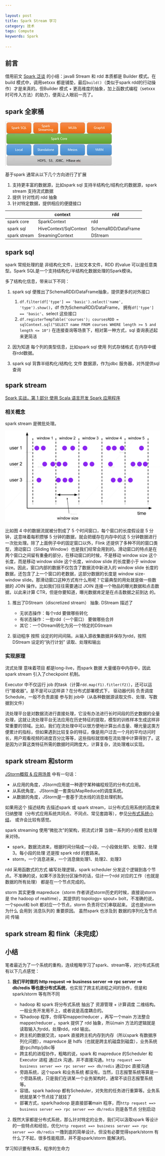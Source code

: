 ```yaml
---

layout: post
title: Spark Stream 学习
category: 技术
tags: Compute
keywords: Spark

---
```


## 前言

借用前文 [Spark 泛谈](http://qiankunli.github.io/2016/08/31/spark.html) 的小结：java8 Stream 和 rdd 本质都是 Builder 模式。在build 模式中，调用setxxx 都是铺垫，最后`build()`（类似于spark  rdd的行动操作）才是来真的。但Builder 模式 + 更高维度的抽象，加上函数式编程（setxxx 时可传入方法）的助力，便真让人眼前一亮了。

## spark 全家桶

![](/public/upload/data/spark_all.jpeg)

基于spark 通常从以下几个方向进行了扩展

1. 支持更丰富的数据源，比如spark sql 支持半结构化/结构化的数据源，spark stream 支持流式数据
2. 提供 针对性的 rdd 抽象
3. 针对特定数据，提供相应的便捷接口


||context|rdd|
|---|---|---|
|spark core|SparkContext|rdd|
|spark sql|HiveContext/SqlContext|SchemaRDD/DataFrame|
|spark stream|SreamingContext|DStream|

## spark sql

spark 常规处理的是 非结构化文件，比如文本文件，RDD 的value 可以是任意类型。Spark SQL是一个支持结构化/半结构化数据处理的Spark模块。

多了结构化信息，带来以下不同：

1. spark sql 便推出了SchemaRDD/DataFrame抽象，提供更多的对外接口

	1. `df.filter(df['type'] == 'basic').select('name', 'type').show()`，df 作为SchemaRDD/DataFrame， 拥有`df['type'] == 'basic'`、select 这些接口
	2. `df.registerTempTable('courses'); coursesRDD = sqlContext.sql("SELECT name FROM courses WHERE length >= 5 and length <= 10")` 在连接查询等场景下，相对第一种方式，sql 查询表述起来更简洁

2. 因为知道 每个列的类型信息，比如spark sql 使用 列式存储格式 在内存中缓存rdd数据。
3. spark sql 背靠半结构化/结构化 文件 数据源，作为jdbc 服务器，对外提供sql 查询

## spark stream

[Spark 实战，第 1 部分 使用 Scala 语言开发 Spark 应用程序](https://www.ibm.com/developerworks/cn/opensource/os-cn-spark-practice1/index.html)

### 相关概念

spark stream 是微批处理。

![](/public/upload/compute/mini_batch_process.png)

比如图 4 中的数据流就被分割成了 5 个时间窗口，每个窗口的长度假设是 5 分钟，这意味着每积攒够 5 分钟的数据，就会把缓存在内存中的这 5 分钟数据进行一次批处理。除了上面例子中的固定窗口以外，Flink 还提供了多种不同的窗口类型，滑动窗口（Sliding Window）也是我们经常会用到的。滑动窗口的特点是在两个窗口之间留有重叠的部分，在移动窗口的时候，不是移动 window size 这个长度，而是移动 window slide 这个长度，window slide 的长度要小于 window size。因此，窗口内部的数据不仅包含了数据流中新进入的 window slide 长度的数据，还包含了上一个窗口的老数据，这部分数据的长度是 window size-window slide。那滑动窗口这种方式有什么用呢？它最典型的用处就是做一些数据的 JOIN 操作。比如我们往往需要通过 JOIN 连接一个物品的曝光数据和点击数据，以此来计算 CTR，但是你要知道，曝光数据肯定是在点击数据之前到达  的。

1. 推出了DStream（discretized stream） 抽象. DStream 描述了

	* 无状态操作：每个rdd 要做哪些转化
	* 有状态操作：一批rdd（一个窗口） 要做哪些合并
	* 其它：一个Dtream转化为另一个特定的DStream
2. 驱动程序 按照 设定的时间间隔，从输入源收集数据并保存为rdd，按照DStream 设定的“执行计划” 读取、处理和输出


### 实现原理

流式处理 意味着项目 都是long-live，而spark 数据 大量缓存中内存中，因此spark stream 引入了checkpoint 机制。

Executor 中不仅运行 job 的task（计算`rdd.map(f1).fitler(f2)`），还可以运行“接收器”。是不是可以这样讲？在分布式部署模式下， 驱动器代码 负责调度 Schedule，一般不负责直接 参与到 job中（从各种数据源读取文件、处理、写数据到文件）

流处理平台是对数据流进行直接处理，它没有办法进行长时间段的历史数据的全量处理，这就让流处理平台无法应用在历史特征的提取，模型的训练样本生成这样非常重要的领域。比如，我们在流处理中可以很方便地计算出点击量、曝光量这类方便累计的指标，但如果遇到比较复杂的特征，像是用户过去一个月的平均访问时长，用户观看视频的进度百分比等等，这些指标就很难在流处理中计算得到了。这是因为计算这类特征所需的数据时间跨度大，计算复杂，流处理难以实现。

## spark stream 和storm

[JStorm概叙 & 应用场景](https://github.com/alibaba/jstorm/wiki/%E6%A6%82%E5%8F%99-&-%E5%BA%94%E7%94%A8%E5%9C%BA%E6%99%AF) 中有一句话：

* 从应用的角度，JStorm应用是一种遵守某种编程规范的分布式应用。
* 从系统角度， JStorm是一套类似MapReduce的调度系统。 
* 从数据的角度，JStorm是一套基于流水线的消息处理机制。

如果用这个 描述结构 去描述spark 或 spark stream，以分布式应用系统的高度来归纳整理（分布式应用系统共同点、不同点、常见套路等），参见[分布式系统小结](http://qiankunli.github.io/2018/04/16/distributed_system_review.html)， 或许会比较有感觉。

spark streaming 使用“微批次”的架构，把流式计算 当做一系列的小规模 批处理来对待。
* spark，数据流进来，根据时间分隔成一小段，一小段做处理1、处理2、处理3。每小段的处理 还是按 spark rdd 的套路来。
* storm，一个消息进来，一个消息做处理1、处理2、处理3

rdd 采用函数式的方式 编写处理逻辑，spark scheduler 分发这个逻辑到各个节点。不准确的说，如果不涉及到分区操作的话，估计一个rdd 对应的工作（也就是数据的所有处理） 都是在一个节点完成的。

storm 其实更像 mapreduce（storm 作者讲述storm历史的时候，直接说storm 是 the hadoop of realtime），其提供的 topology= spout+ bolt，不准确的说，一个spout和 bolt 都对应一个节点，storm 负责将它们串联起来。 这也是storm 为什么 会用到 消息队列的  重要原因。 虽然spark 也涉及到 数据的序列化及节点间 传输

## spark stream 和 flink（未完成）

## 小结

笔者最近为了一个系统的重构，连续粗略学习了spark、stream等，对分布式系统有以下几点感觉：

1. **我们平时做的 http request ==> business server ==> rpc server ==> db/redis 等也是分布式系统**，也实现了跨主机进程之间的协作，但是和spark/storm 等有所不同

	* hadoop 和 spark 将分布式系统 抽出了 资源管理 + 计算调度 二维结构。一般业务开发用不上，或者说是高度耦合的。
	* 写hadoop 程序，你得写mapper/reducer ，再写一个main 方法整合 mapper/reducer 。spark 提供了 rdd 抽象，所以main 方法的逻辑就是 读取输入为rdd，处理rdd，rdd 输出。
	* 跨主机的数据交流，spark 直接跨主机内存到内存（所以spark 有数据序列化问题），mapreduce 是 hdfs（也就是跨主机磁盘到磁盘），业务系统是rpc/http/jdbc等
	* 跨主机的进程协作，粗略的说，spark 和 mapreduce 的Scheduler 和 Executor 进程 通过zk 沟通，并不直接沟通。`http request ==> business server ==> rpc server ==> db/redis` 通过rpc 直接沟通
	* 旁路系统，这个spark 和业务系统 都没有。当然，日志报警系统等算是一个旁路系统，只是我们在讲某一个业务架构时，通常不谈日志报警系统等。
	* 容错。spark hadoop 都有Scheduler，对失败的任务进行重算等。业务系统就是某个节点挂了就挂了
	* 部署方式，spark/hadoop 是直接部署main 程序，而`http request ==> business server ==> rpc server ==> db/redis` 则是各节点 分别启动

2. 既然大家都是分布式系统，那么针对特定的业务，我们可以汲取spark 等设计的一些特点和经验，优化`http request ==> business server ==> rpc server ==> db/redis` 一撸到底的简单设计。但没有必要觉得spark/storm 有什么了不起，很多性能瓶颈，并不是spark/storm 能解决的。

学习知识要有体系，程序的生命力


